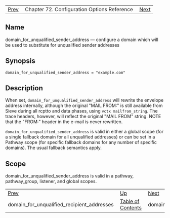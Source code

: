 |     |     |     |
| --- | --- | --- |
| [Prev](conf.ref.domain_for_unqualified_recipient_addresses)  | Chapter 72. Configuration Options Reference |  [Next](conf.ref.domain) |

<a name="conf.ref.domain_for_unqualified_sender_address"></a>
## Name

domain_for_unqualified_sender_address — configure a domain which will be used to substitute for unqualified sender addresses

## Synopsis

`domain_for_unqualified_sender_address = "example.com"`

<a name="idp24439056"></a>
## Description

When set, `domain_for_unqualified_sender_address` will rewrite the envelope address internally, although the original "MAIL FROM:" is still available from Sieve during all rcptto and data phases, using `vctx mailfrom_string`. The trace headers, however, will reflect the original "MAIL FROM" string. NOTE that the "FROM:" header in the e-mail is never rewritten.

`domain_for_unqualified_sender_address` is valid in either a global scope (for a single fallback domain for all unqualified addresses) or can be set in a Pathway scope (for specific fallback domains for any number of specific domains). The usual fallback semantics apply.

<a name="idp24443216"></a>
## Scope

domain_for_unqualified_sender_address is valid in a pathway, pathway_group, listener, and global scopes.

|     |     |     |
| --- | --- | --- |
| [Prev](conf.ref.domain_for_unqualified_recipient_addresses)  | [Up](config.options.ref) |  [Next](conf.ref.domain) |
| domain_for_unqualified_recipient_addresses  | [Table of Contents](index) |  domain |

